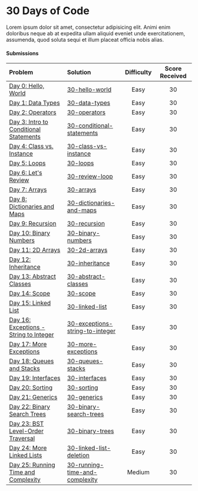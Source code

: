 # 30 Days of Code
Lorem ipsum dolor sit amet, consectetur adipisicing elit. Animi enim doloribus neque ab at expedita ullam aliquid eveniet unde exercitationem, assumenda, quod soluta sequi et illum placeat officia nobis alias.

#### Submissions
| Problem | Solution | Difficulty | Score Received |
| :--- | :--- | :---: | :---: |
| [Day 0: Hello, World](https://www.hackerrank.com/challenges/30-hello-world) | [30-hello-world](https://github.com/rotiroti/hacker-rank/tutorials/30-days-of-code/30-hello-world) | Easy | 30 |
| [Day 1: Data Types](https://www.hackerrank.com/challenges/30-data-types) | [30-data-types](https://github.com/rotiroti/hacker-rank/tutorials/30-days-of-code/30-data-types) | Easy | 30 |
| [Day 2: Operators](https://www.hackerrank.com/challenges/30-operators) | [30-operators](https://github.com/rotiroti/hacker-rank/tutorials/30-days-of-code/30-operators) | Easy | 30 |
| [Day 3: Intro to Conditional Statements](https://www.hackerrank.com/challenges/30-conditional-statements) | [30-conditional-statements](https://github.com/rotiroti/hacker-rank/tutorials/30-days-of-code/30-conditional-statements) | Easy | 30 |
| [Day 4: Class vs. Instance](https://www.hackerrank.com/challenges/30-class-vs-instance) | [30-class-vs-instance](https://github.com/rotiroti/hacker-rank/tutorials/30-days-of-code/30-class-vs-instance) | Easy | 30 |
| [Day 5: Loops](https://www.hackerrank.com/challenges/30-loops) | [30-loops](https://github.com/rotiroti/hacker-rank/tutorials/30-days-of-code/30-loops) | Easy | 30 |
| [Day 6: Let's Review](https://www.hackerrank.com/challenges/30-review-loop) | [30-review-loop](https://github.com/rotiroti/hacker-rank/tutorials/30-days-of-code/30-review-loop) | Easy | 30 |
| [Day 7: Arrays](https://www.hackerrank.com/challenges/30-arrays) | [30-arrays](https://github.com/rotiroti/hacker-rank/tutorials/30-days-of-code/30-arrays) | Easy | 30 |
| [Day 8: Dictionaries and Maps](https://www.hackerrank.com/challenges/30-dictionaries-and-maps) | [30-dictionaries-and-maps](https://github.com/rotiroti/hacker-rank/tutorials/30-days-of-code/30-dictionaries-and-maps) | Easy | 30 |
| [Day 9: Recursion](https://www.hackerrank.com/challenges/30-recursion) | [30-recursion](https://github.com/rotiroti/hacker-rank/tutorials/30-days-of-code/30-recursion) | Easy | 30 |
| [Day 10: Binary Numbers](https://www.hackerrank.com/challenges/30-binary-numbers) | [30-binary-numbers](https://github.com/rotiroti/hacker-rank/tutorials/30-days-of-code/30-binary-numbers) | Easy | 30 |
| [Day 11: 2D Arrays](https://www.hackerrank.com/challenges/30-2d-arrays) | [30-2d-arrays](https://github.com/rotiroti/hacker-rank/tutorials/30-days-of-code/30-2d-arrays) | Easy | 30 |
| [Day 12: Inheritance](https://www.hackerrank.com/challenges/30-inheritance) | [30-inheritance](https://github.com/rotiroti/hacker-rank/tutorials/30-days-of-code/30-inheritance) | Easy | 30 |
| [Day 13: Abstract Classes](https://www.hackerrank.com/challenges/30-abstract-classes) | [30-abstract-classes](https://github.com/rotiroti/hacker-rank/tutorials/30-days-of-code/30-abstract-classes) | Easy | 30 |
| [Day 14: Scope](https://www.hackerrank.com/challenges/30-scope) | [30-scope](https://github.com/rotiroti/hacker-rank/tutorials/30-days-of-code/30-scope) | Easy | 30 |
| [Day 15: Linked List](https://www.hackerrank.com/challenges/30-linked-list) | [30-linked-list](https://github.com/rotiroti/hacker-rank/tutorials/30-days-of-code/30-linked-list) | Easy | 30 |
| [Day 16: Exceptions - String to Integer](https://www.hackerrank.com/challenges/30-exceptions-string-to-integer) | [30-exceptions-string-to-integer](https://github.com/rotiroti/hacker-rank/tutorials/30-days-of-code/30-exceptions-string-to-integer) | Easy | 30 |
| [Day 17: More Exceptions](https://www.hackerrank.com/challenges/30-more-exceptions) | [30-more-exceptions](https://github.com/rotiroti/hacker-rank/tutorials/30-days-of-code/30-more-exceptions) | Easy | 30 |
| [Day 18: Queues and Stacks](https://www.hackerrank.com/challenges/30-queues-stacks) | [30-queues-stacks](https://github.com/rotiroti/hacker-rank/tutorials/30-days-of-code/30-queues-stacks) | Easy | 30 |
| [Day 19: Interfaces](https://www.hackerrank.com/challenges/30-interfaces) | [30-interfaces](https://github.com/rotiroti/hacker-rank/tutorials/30-days-of-code/30-interfaces) | Easy | 30 |
| [Day 20: Sorting](https://www.hackerrank.com/challenges/30-sorting) | [30-sorting](https://github.com/rotiroti/hacker-rank/tutorials/30-days-of-code/30-sorting) | Easy | 30 |
| [Day 21: Generics](https://www.hackerrank.com/challenges/30-generics) | [30-generics](https://github.com/rotiroti/hacker-rank/tutorials/30-days-of-code/30-generics) | Easy | 30 |
| [Day 22: Binary Search Trees](https://www.hackerrank.com/challenges/30-binary-search-trees) | [30-binary-search-trees](https://github.com/rotiroti/hacker-rank/tutorials/30-days-of-code/30-binary-search-trees) | Easy | 30 |
| [Day 23: BST Level-Order Traversal](https://www.hackerrank.com/challenges/30-binary-trees) | [30-binary-trees](https://github.com/rotiroti/hacker-rank/tutorials/30-days-of-code/30-binary-trees) | Easy | 30 |
| [Day 24: More Linked Lists](https://www.hackerrank.com/challenges/30-linked-list-deletion) | [30-linked-list-deletion](https://github.com/rotiroti/hacker-rank/tutorials/30-days-of-code/30-linked-list-deletion) | Easy | 30 |
| [Day 25: Running Time and Complexity](https://www.hackerrank.com/challenges/30-running-time-and-complexity) | [30-running-time-and-complexity](https://github.com/rotiroti/hacker-rank/tutorials/30-days-of-code/30-running-time-and-complexity) | Medium | 30 |
